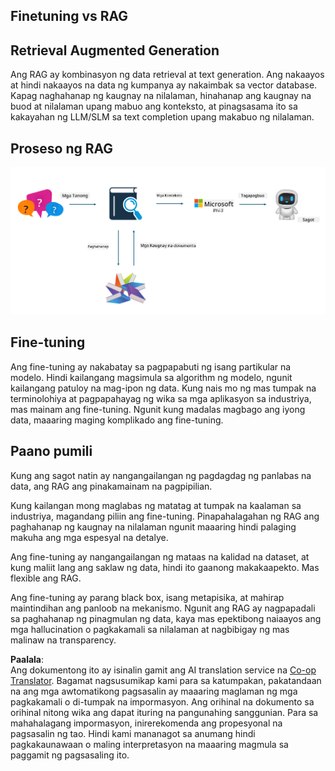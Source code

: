 <!--
CO_OP_TRANSLATOR_METADATA:
{
  "original_hash": "e4e010400c2918557b36bb932a14004c",
  "translation_date": "2025-07-17T09:30:47+00:00",
  "source_file": "md/03.FineTuning/FineTuning_vs_RAG.md",
  "language_code": "tl"
}
-->
## Finetuning vs RAG

## Retrieval Augmented Generation

Ang RAG ay kombinasyon ng data retrieval at text generation. Ang nakaayos at hindi nakaayos na data ng kumpanya ay nakaimbak sa vector database. Kapag naghahanap ng kaugnay na nilalaman, hinahanap ang kaugnay na buod at nilalaman upang mabuo ang konteksto, at pinagsasama ito sa kakayahan ng LLM/SLM sa text completion upang makabuo ng nilalaman.

## Proseso ng RAG
![FinetuningvsRAG](../../../../translated_images/rag.2014adc59e6f6007bafac13e800a6cbc3e297fbb9903efe20a93129bd13987e9.tl.png)

## Fine-tuning
Ang fine-tuning ay nakabatay sa pagpapabuti ng isang partikular na modelo. Hindi kailangang magsimula sa algorithm ng modelo, ngunit kailangang patuloy na mag-ipon ng data. Kung nais mo ng mas tumpak na terminolohiya at pagpapahayag ng wika sa mga aplikasyon sa industriya, mas mainam ang fine-tuning. Ngunit kung madalas magbago ang iyong data, maaaring maging komplikado ang fine-tuning.

## Paano pumili
Kung ang sagot natin ay nangangailangan ng pagdagdag ng panlabas na data, ang RAG ang pinakamainam na pagpipilian.

Kung kailangan mong maglabas ng matatag at tumpak na kaalaman sa industriya, magandang piliin ang fine-tuning. Pinapahalagahan ng RAG ang paghahanap ng kaugnay na nilalaman ngunit maaaring hindi palaging makuha ang mga espesyal na detalye.

Ang fine-tuning ay nangangailangan ng mataas na kalidad na dataset, at kung maliit lang ang saklaw ng data, hindi ito gaanong makakaapekto. Mas flexible ang RAG.

Ang fine-tuning ay parang black box, isang metapisika, at mahirap maintindihan ang panloob na mekanismo. Ngunit ang RAG ay nagpapadali sa paghahanap ng pinagmulan ng data, kaya mas epektibong naiaayos ang mga hallucination o pagkakamali sa nilalaman at nagbibigay ng mas malinaw na transparency.

**Paalala**:  
Ang dokumentong ito ay isinalin gamit ang AI translation service na [Co-op Translator](https://github.com/Azure/co-op-translator). Bagamat nagsusumikap kami para sa katumpakan, pakatandaan na ang mga awtomatikong pagsasalin ay maaaring maglaman ng mga pagkakamali o di-tumpak na impormasyon. Ang orihinal na dokumento sa orihinal nitong wika ang dapat ituring na pangunahing sanggunian. Para sa mahahalagang impormasyon, inirerekomenda ang propesyonal na pagsasalin ng tao. Hindi kami mananagot sa anumang hindi pagkakaunawaan o maling interpretasyon na maaaring magmula sa paggamit ng pagsasaling ito.